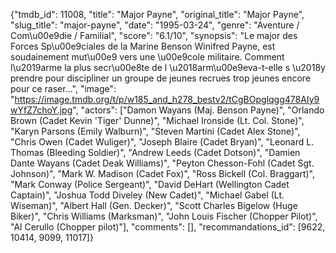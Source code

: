 {"tmdb_id": 11008, "title": "Major Payne", "original_title": "Major Payne", "slug_title": "major-payne", "date": "1995-03-24", "genre": "Aventure / Com\u00e9die / Familial", "score": "6.1/10", "synopsis": "Le major des Forces Sp\u00e9ciales de la Marine Benson Winifred Payne, est soudainement mut\u00e9 vers une \u00e9cole militaire. Comment l\u2019arme la plus secr\u00e8te de l \u2018arm\u00e9eva-t-elle s \u2018y prendre pour discipliner un groupe de jeunes recrues trop jeunes encore pour ce raser...", "image": "https://image.tmdb.org/t/p/w185_and_h278_bestv2/tCgBOpglqgg478AIy9wYfZ7choY.jpg", "actors": ["Damon Wayans (Maj. Benson Payne)", "Orlando Brown (Cadet Kevin 'Tiger' Dunne)", "Michael Ironside (Lt. Col. Stone)", "Karyn Parsons (Emily Walburn)", "Steven Martini (Cadet Alex Stone)", "Chris Owen (Cadet Wuliger)", "Joseph Blaire (Cadet Bryan)", "Leonard L. Thomas (Bleeding Soldier)", "Andrew Leeds (Cadet Dotson)", "Damien Dante Wayans (Cadet Deak Williams)", "Peyton Chesson-Fohl (Cadet Sgt. Johnson)", "Mark W. Madison (Cadet Fox)", "Ross Bickell (Col. Braggart)", "Mark Conway (Police Sergeant)", "David DeHart (Wellington Cadet Captain)", "Joshua Todd Diveley (New Cadet)", "Michael Gabel (Lt. Wiseman)", "Albert Hall (Gen. Decker)", "Scott Charles Bigelow (Huge Biker)", "Chris Williams (Marksman)", "John Louis Fischer (Chopper Pilot)", "Al Cerullo (Chopper pilot)"], "comments": [], "recommandations_id": [9622, 10414, 9099, 11017]}